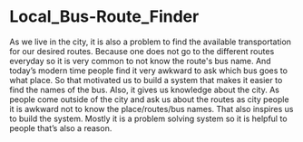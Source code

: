 # Local_Bus-Route_Finder
As we live in the city, it is also a problem to find the available transportation for our desired routes. Because one does not go to the different routes everyday so it is very common to not know the route's bus name. And today’s modern time people find it very awkward to ask which bus goes to what place. So that motivated us to build a system that makes it easier to find the names of the bus. Also, it gives us knowledge about the city. As people come outside of the city and ask us about the routes as city people it is awkward not to know the place/routes/bus names. That also inspires us to build the system. Mostly it is a problem solving system so it is helpful to people that’s also a reason.
